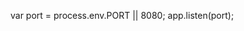 <!-- post: application-settings-node_expose-your-host-port -->


var port = process.env.PORT || 8080;
app.listen(port);
